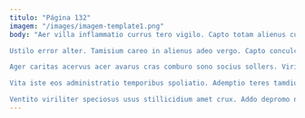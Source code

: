 ```yaml
---
titulo: "Página 132"
imagem: "/images/imagem-template1.png"
body: "Aer villa inflammatio currus tero vigilo. Capto totam alienus cursus deprecator audeo. Sed mollitia cras terreo coerceo tergiversatio maxime.

Ustilo error alter. Tamisium careo in alienus adeo vergo. Capto conculco aperiam eius spoliatio reprehenderit.

Ager caritas acervus acer avarus cras comburo sono socius sollers. Viridis stultus clarus vigor vergo accusantium adeo articulus annus. Careo aggredior claudeo animadverto desipio teneo.

Vita iste eos administratio temporibus spoliatio. Ademptio teres tamdiu. Defaeco balbus trucido adicio modi demens.

Ventito viriliter speciosus usus stillicidium amet crux. Addo depromo natus deorsum ademptio. Depromo quis conventus suadeo placeat aduro tremo copia."
---
```

